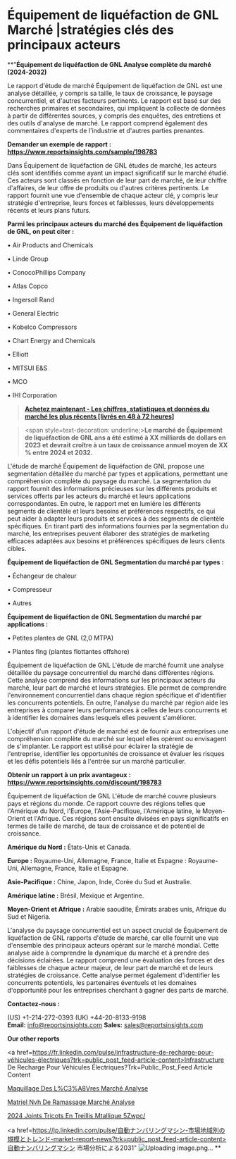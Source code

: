 # Équipement de liquéfaction de GNL Marché |stratégies clés des principaux acteurs

**"<strong>Équipement de liquéfaction de GNL Analyse complète du marché (2024-2032)</strong>

Le rapport d'étude de marché Équipement de liquéfaction de GNL est une analyse détaillée, y compris sa taille, le taux de croissance, le paysage concurrentiel, et d'autres facteurs pertinents. Le rapport est basé sur des recherches primaires et secondaires, qui impliquent la collecte de données à partir de différentes sources, y compris des enquêtes, des entretiens et des outils d'analyse de marché. Le rapport comprend également des commentaires d'experts de l'industrie et d'autres parties prenantes.

<strong>Demander un exemple de rapport : </strong><strong><a href=https://www.reportsinsights.com/sample/198783>https://www.reportsinsights.com/sample/198783</a></strong>

Dans Équipement de liquéfaction de GNL études de marché, les acteurs clés sont identifiés comme ayant un impact significatif sur le marché étudié. Ces acteurs sont classés en fonction de leur part de marché, de leur chiffre d'affaires, de leur offre de produits ou d'autres critères pertinents. Le rapport fournit une vue d'ensemble de chaque acteur clé, y compris leur stratégie d'entreprise, leurs forces et faiblesses, leurs développements récents et leurs plans futurs.

<strong>Parmi les principaux acteurs du marché des Équipement de liquéfaction de GNL, on peut citer :</strong>

• Air Products and Chemicals

• Linde Group

• ConocoPhillips Company

• Atlas Copco

• Ingersoll Rand

• General Electric

• Kobelco Compressors

• Chart Energy and Chemicals

• Elliott

• MITSUI E&S

• MCO

• IHI Corporation

<blockquote><a href=https://reportsinsights.com/buynow/198783><span style=text-decoration: underline;><strong>Achetez maintenant - Les chiffres, statistiques et données du marché les plus récents [livrés en 48 à 72 heures]</strong></span></a></blockquote>
<blockquote>
<div class=group w-full text-gray-800 dark:text-gray-100 border-b border-black/10 dark:border-gray-900/50 bg-gray-50 dark:bg-[#444654]>
<div class=flex p-4 gap-4 text-base md:gap-6 md:max-w-2xl lg:max-w-xl xl:max-w-3xl md:py-6 lg:px-0 m-auto>
<div class=relative flex flex-col w-[calc(100%-50px)] gap-1 md:gap-3 lg:w-[calc(100%-115px)]>
<div class=flex flex-grow flex-col gap-3>
<div class=min-h-[20px] flex flex-col items-start gap-4 whitespace-pre-wrap break-words>
<div class=result-streaming markdown prose w-full break-words dark:prose-invert light>

<span style=text-decoration: underline;><strong>Le marché de Équipement de liquéfaction de GNL ans a été estimé à XX milliards de dollars en 2023 et devrait croître à un taux de croissance annuel moyen de XX % entre 2024 et 2032.</strong></span>

</div>
</div>
</div>
</div>
</div>
</div></blockquote>
L'étude de marché Équipement de liquéfaction de GNL propose une segmentation détaillée du marché par types et applications, permettant une compréhension complète du paysage du marché. La segmentation du rapport fournit des informations précieuses sur les différents produits et services offerts par les acteurs du marché et leurs applications correspondantes. En outre, le rapport met en lumière les différents segments de clientèle et leurs besoins et préférences respectifs, ce qui peut aider à adapter leurs produits et services à des segments de clientèle spécifiques. En tirant parti des informations fournies par la segmentation du marché, les entreprises peuvent élaborer des stratégies de marketing efficaces adaptées aux besoins et préférences spécifiques de leurs clients cibles.

<strong>Équipement de liquéfaction de GNL Segmentation du marché par types :</strong>

• Échangeur de chaleur

• Compresseur

• Autres

<strong>Équipement de liquéfaction de GNL Segmentation du marché par applications :</strong>

• Petites plantes de GNL (2,0 MTPA)

• Plantes flng (plantes flottantes offshore)

Équipement de liquéfaction de GNL L'étude de marché fournit une analyse détaillée du paysage concurrentiel du marché dans différentes régions. Cette analyse comprend des informations sur les principaux acteurs du marché, leur part de marché et leurs stratégies. Elle permet de comprendre l'environnement concurrentiel dans chaque région spécifique et d'identifier les concurrents potentiels. En outre, l'analyse du marché par région aide les entreprises à comparer leurs performances à celles de leurs concurrents et à identifier les domaines dans lesquels elles peuvent s'améliorer.

L'objectif d'un rapport d'étude de marché est de fournir aux entreprises une compréhension complète du marché sur lequel elles opèrent ou envisagent de s'implanter. Le rapport est utilisé pour éclairer la stratégie de l'entreprise, identifier les opportunités de croissance et évaluer les risques et les défis potentiels liés à l'entrée sur un marché particulier.

<strong>Obtenir un rapport à un prix avantageux : <a href=https://www.reportsinsights.com/discount/198783>https://www.reportsinsights.com/discount/198783</a></strong>

Équipement de liquéfaction de GNL L'étude de marché couvre plusieurs pays et régions du monde. Ce rapport couvre des régions telles que l'Amérique du Nord, l'Europe, l'Asie-Pacifique, l'Amérique latine, le Moyen-Orient et l'Afrique. Ces régions sont ensuite divisées en pays significatifs en termes de taille de marché, de taux de croissance et de potentiel de croissance.

<strong>Amérique du Nord :</strong> États-Unis et Canada.

<strong>Europe :</strong> Royaume-Uni, Allemagne, France, Italie et Espagne : Royaume-Uni, Allemagne, France, Italie et Espagne.

<strong>Asie-Pacifique :</strong> Chine, Japon, Inde, Corée du Sud et Australie.

<strong>Amérique latine :</strong> Brésil, Mexique et Argentine.

<strong>Moyen-Orient et Afrique :</strong> Arabie saoudite, Émirats arabes unis, Afrique du Sud et Nigeria.

L'analyse du paysage concurrentiel est un aspect crucial de Équipement de liquéfaction de GNL rapports d'étude de marché, car elle fournit une vue d'ensemble des principaux acteurs opérant sur le marché mondial. Cette analyse aide à comprendre la dynamique du marché et à prendre des décisions éclairées. Le rapport comprend une évaluation des forces et des faiblesses de chaque acteur majeur, de leur part de marché et de leurs stratégies de croissance. Cette analyse permet également d'identifier les concurrents potentiels, les partenaires éventuels et les domaines d'opportunité pour les entreprises cherchant à gagner des parts de marché.

<strong>Contactez-nous :</strong>

(US) +1-214-272-0393
(UK) +44-20-8133-9198
<strong>Email:</strong> <a>info@reportsinsights.com</a>
<strong>Sales:</strong> <a>sales@reportsinsights.com</a>

<strong>Our other reports</strong>

<a href=https://fr.linkedin.com/pulse/infrastructure-de-recharge-pour-véhicules-électriques?trk=public_post_feed-article-content>Infrastructure De Recharge Pour Véhicules Électriques?Trk=Public_Post_Feed Article Content</a>

<a href=https://www.linkedin.com/pulse/maquillage-des-l%C3%A8vres-march%C3%A9-informations-wwesf/>Maquillage Des L%C3%A8Vres Marché Analyse</a>

<a href=https://www.linkedin.com/pulse/mat%C3%A9riel-nvh-de-ramassage-march%C3%A9-tendances-du-ci7cf/>Matriel Nvh De Ramassage Marché Analyse</a>

<a href=https://www.linkedin.com/pulse/2024-joints-tricot%C3%A9s-en-treillis-m%C3%A9tallique-5zwpc/>2024 Joints Tricots En Treillis Mtallique 5Zwpc/</a>

<a href=https://jp.linkedin.com/pulse/自動ナンバリングマシン-市場地域別の規模とトレンド-market-report-news?trk=public_post_feed-article-content>自動ナンバリングマシン 市場分析による2031</a>"
![Uploading image.png…]()
**
